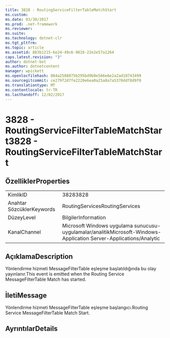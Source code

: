 ```yaml
---
title: 3828 - RoutingServiceFilterTableMatchStart
ms.custom: 
ms.date: 03/30/2017
ms.prod: .net-framework
ms.reviewer: 
ms.suite: 
ms.technology: dotnet-clr
ms.tgt_pltfrm: 
ms.topic: article
ms.assetid: 883b1215-6e24-49c6-9816-22e2e57a1264
caps.latest.revision: "3"
author: dotnet-bot
ms.author: dotnetcontent
manager: wpickett
ms.openlocfilehash: 084a2588075b295bd9b0e566e6e2a2ad10743499
ms.sourcegitcommit: ce279f2d7fe2220e6ea0a25a8a7a5370ddf8d9f0
ms.translationtype: MT
ms.contentlocale: tr-TR
ms.lasthandoff: 12/02/2017
---
```

# <a name="3828---routingservicefiltertablematchstart"></a><span data-ttu-id="77823-102">3828 - RoutingServiceFilterTableMatchStart</span><span class="sxs-lookup"><span data-stu-id="77823-102">3828 - RoutingServiceFilterTableMatchStart</span></span>
## <a name="properties"></a><span data-ttu-id="77823-103">Özellikler</span><span class="sxs-lookup"><span data-stu-id="77823-103">Properties</span></span>  
  
|||  
|-|-|  
|<span data-ttu-id="77823-104">Kimlik</span><span class="sxs-lookup"><span data-stu-id="77823-104">ID</span></span>|<span data-ttu-id="77823-105">3828</span><span class="sxs-lookup"><span data-stu-id="77823-105">3828</span></span>|  
|<span data-ttu-id="77823-106">Anahtar Sözcükler</span><span class="sxs-lookup"><span data-stu-id="77823-106">Keywords</span></span>|<span data-ttu-id="77823-107">RoutingServices</span><span class="sxs-lookup"><span data-stu-id="77823-107">RoutingServices</span></span>|  
|<span data-ttu-id="77823-108">Düzey</span><span class="sxs-lookup"><span data-stu-id="77823-108">Level</span></span>|<span data-ttu-id="77823-109">Bilgiler</span><span class="sxs-lookup"><span data-stu-id="77823-109">Information</span></span>|  
|<span data-ttu-id="77823-110">Kanal</span><span class="sxs-lookup"><span data-stu-id="77823-110">Channel</span></span>|<span data-ttu-id="77823-111">Microsoft Windows uygulama sunucusu-uygulamalar/analitik</span><span class="sxs-lookup"><span data-stu-id="77823-111">Microsoft-Windows-Application Server-Applications/Analytic</span></span>|  
  
## <a name="description"></a><span data-ttu-id="77823-112">Açıklama</span><span class="sxs-lookup"><span data-stu-id="77823-112">Description</span></span>  
 <span data-ttu-id="77823-113">Yönlendirme hizmeti MessageFilterTable eşleşme başlatıldığında bu olay yayınlanır.</span><span class="sxs-lookup"><span data-stu-id="77823-113">This event is emitted when the Routing Service MessageFilterTable Match has started.</span></span>  
  
## <a name="message"></a><span data-ttu-id="77823-114">İleti</span><span class="sxs-lookup"><span data-stu-id="77823-114">Message</span></span>  
 <span data-ttu-id="77823-115">Yönlendirme hizmeti MessageFilterTable eşleşme başlangıcı.</span><span class="sxs-lookup"><span data-stu-id="77823-115">Routing Service MessageFilterTable Match Start.</span></span>  
  
## <a name="details"></a><span data-ttu-id="77823-116">Ayrıntılar</span><span class="sxs-lookup"><span data-stu-id="77823-116">Details</span></span>
